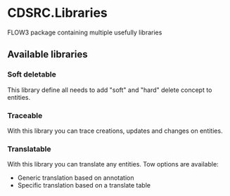 # CDSRC.Libraries
FLOW3 package containing multiple usefully libraries

## Available libraries

### Soft deletable
This library define all needs to add "soft" and "hard" delete concept to entities.

### Traceable
With this library you can trace creations, updates and changes on entities.

### Translatable
With this library you can translate any entities. 
Tow options are available:

* Generic translation based on annotation
* Specific translation based on a translate table
